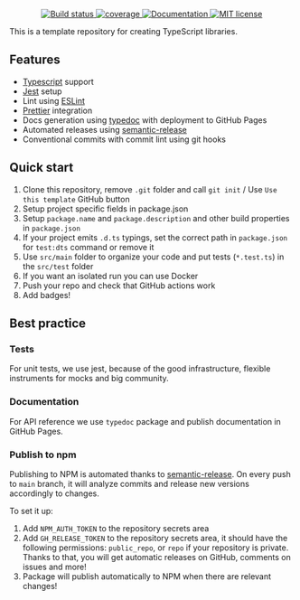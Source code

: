 <p align="center">
  <a href="https://github.com/hands-in/library-template-typescript/actions/workflows/build.yml">
    <img src="https://github.com/hands-in/library-template-typescript/actions/workflows/build.yml/badge.svg" alt="Build status">
  </a>
  <a href="https://hands-in.github.io/library-template-typescript/coverage/">
    <object data="https://hands-in.github.io/library-template-typescript/coverage/badges.svg" type="image/png">
      <img src="https://img.shields.io/badge/Coverage_report-lightgrey" alt="coverage">
    </object>
  </a>
   <a href="https://hands-in.github.io/library-template-typescript/docs/">
     <img src="https://img.shields.io/badge/-Documentation-green" alt="Documentation">
   </a>
   <a href="https://opensource.org/licenses/MIT">
    <img src="https://img.shields.io/:license-mit-blue.svg" alt="MIT license">
  </a>
</p>
This is a template repository for creating TypeScript libraries.

## Features
* [Typescript](https://www.typescriptlang.org/) support
* [Jest](https://jestjs.io/) setup
* Lint using [ESLint](https://eslint.org/)
* [Prettier](https://prettier.io/) integration
* Docs generation using [typedoc](https://typedoc.org/) with deployment to GitHub Pages
* Automated releases using [semantic-release](https://github.com/semantic-release/semantic-release)
* Conventional commits with commit lint using git hooks

## Quick start
1. Clone this repository, remove `.git` folder and call `git init` / Use `Use this template` GitHub button
2. Setup project specific fields in package.json
3. Setup `package.name` and `package.description` and other build properties in `package.json`
4. If your project emits `.d.ts` typings, set the correct path in `package.json` for `test:dts` command or remove it 
5. Use `src/main` folder to organize your code and put tests (`*.test.ts`) in the `src/test` folder
6. If you want an isolated run you can use Docker
7. Push your repo and check that GitHub actions work
8. Add badges!

## Best practice

### Tests

For unit tests, we use jest, because of the good infrastructure, flexible instruments for mocks and big community.

### Documentation

For API reference we use `typedoc` package and publish documentation in GitHub Pages.

### Publish to npm

Publishing to NPM is automated thanks to [semantic-release](https://github.com/semantic-release/semantic-release).
On every push to `main` branch, it will analyze commits and release new versions accordingly to changes.

To set it up:

1. Add `NPM_AUTH_TOKEN` to the repository secrets area
2. Add `GH_RELEASE_TOKEN` to the repository secrets area, it should have the following permissions: `public_repo`, or `repo` if your repository is private.
   Thanks to that, you will get automatic releases on GitHub, comments on issues and more!
3. Package will publish automatically to NPM when there are relevant changes!

